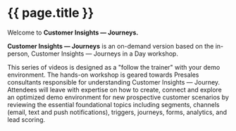 

# {{ page.title }}

Welcome to **Customer Insights — Journeys.**

**Customer Insights — Journeys** is an on-demand version based on the in-person, Customer Insights — Journeys in a Day workshop. 

This series of videos is designed as a "follow the trainer" with your demo environment. The hands-on workshop is geared towards Presales consultants responsible for understanding Customer Insights — Journey. Attendees will leave with expertise on how to create, connect and explore an optimized demo environment for new prospective customer scenarios by reviewing the essential foundational topics including segments, channels (email, text and push notifications), triggers, journeys, forms, analytics, and lead scoring.